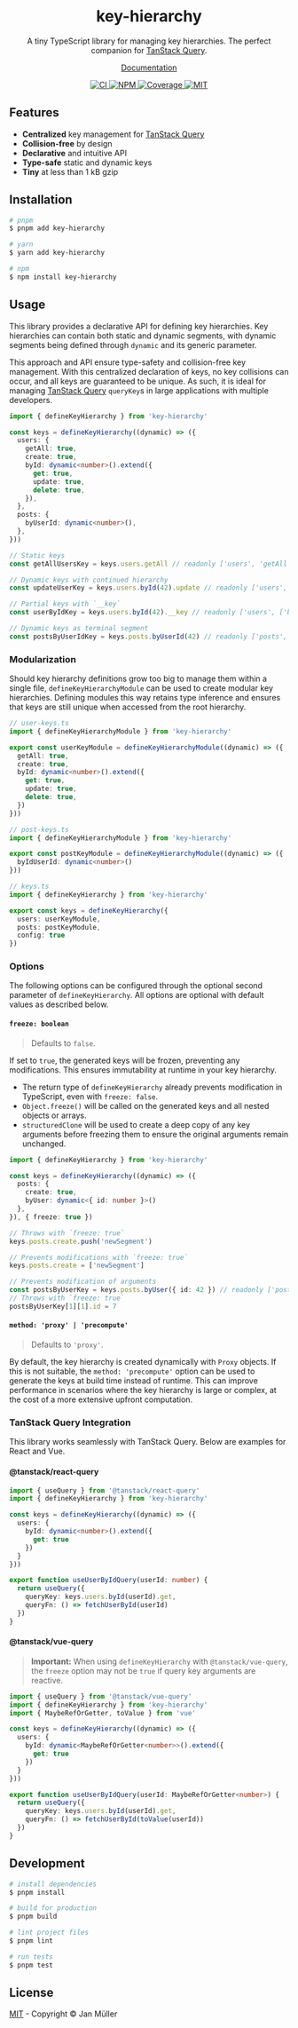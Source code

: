 <h1 align="center">key-hierarchy</h1>

<p align="center">
    A tiny TypeScript library for managing key hierarchies. The perfect companion for <a href="https://tanstack.com/query/latest">TanStack Query</a>.
</p>

<p align="center">
  <a href="https://key-hierarchy.yeger.eu">
    Documentation
  </a>
</p>

<p align="center">
  <a href="https://github.com/DerYeger/yeger/actions/workflows/ci.yml">
    <img alt="CI" src="https://img.shields.io/github/actions/workflow/status/DerYeger/yeger/ci.yml?branch=main&label=ci&logo=github&color=#4DC71F">
  </a>
  <a href="https://www.npmjs.com/package/key-hierarchy">
    <img alt="NPM" src="https://img.shields.io/npm/v/key-hierarchy?logo=npm">
  </a>
  <a href="https://app.codecov.io/gh/DerYeger/yeger/tree/main/packages/key-hierarchy">
    <img alt="Coverage" src="https://codecov.io/gh/DerYeger/yeger/branch/main/graph/badge.svg?token=DjcvNlg4hd&flag=key-hierarchy">
  </a>
  <a href="https://opensource.org/licenses/MIT">
    <img alt="MIT" src="https://img.shields.io/npm/l/key-hierarchy?color=%234DC71F">
  </a>
</p>

## Features

- **Centralized** key management for [TanStack Query](https://tanstack.com/query/latest)
- **Collision-free** by design
- **Declarative** and intuitive API
- **Type-safe** static and dynamic keys
- **Tiny** at less than 1 kB gzip

## Installation

```bash
# pnpm
$ pnpm add key-hierarchy

# yarn
$ yarn add key-hierarchy

# npm
$ npm install key-hierarchy
```

## Usage

This library provides a declarative API for defining key hierarchies.
Key hierarchies can contain both static and dynamic segments, with dynamic segments being defined through `dynamic` and its generic parameter.

This approach and API ensure type-safety and collision-free key management.
With this centralized declaration of keys, no key collisions can occur, and all keys are guaranteed to be unique.
As such, it is ideal for managing [TanStack Query](https://tanstack.com/query/latest) `queryKey`s in large applications with multiple developers.

```ts
import { defineKeyHierarchy } from 'key-hierarchy'

const keys = defineKeyHierarchy((dynamic) => ({
  users: {
    getAll: true,
    create: true,
    byId: dynamic<number>().extend({
      get: true,
      update: true,
      delete: true,
    }),
  },
  posts: {
    byUserId: dynamic<number>(),
  },
}))

// Static keys
const getAllUsersKey = keys.users.getAll // readonly ['users', 'getAll']

// Dynamic keys with continued hierarchy
const updateUserKey = keys.users.byId(42).update // readonly ['users', ['byId', number], 'update']

// Partial keys with `__key`
const userByIdKey = keys.users.byId(42).__key // readonly ['users', ['byId', number]]

// Dynamic keys as terminal segment
const postsByUserIdKey = keys.posts.byUserId(42) // readonly ['posts', ['byUserId', number]]
```

### Modularization

Should key hierarchy definitions grow too big to manage them within a single file, `defineKeyHierarchyModule` can be used to create modular key hierarchies.
Defining modules this way retains type inference and ensures that keys are still unique when accessed from the root hierarchy.

```ts
// user-keys.ts
import { defineKeyHierarchyModule } from 'key-hierarchy'

export const userKeyModule = defineKeyHierarchyModule((dynamic) => ({
  getAll: true,
  create: true,
  byId: dynamic<number>().extend({
    get: true,
    update: true,
    delete: true,
  })
}))

// post-keys.ts
import { defineKeyHierarchyModule } from 'key-hierarchy'

export const postKeyModule = defineKeyHierarchyModule((dynamic) => ({
  byIdUserId: dynamic<number>()
}))

// keys.ts
import { defineKeyHierarchy } from 'key-hierarchy'

export const keys = defineKeyHierarchy({
  users: userKeyModule,
  posts: postKeyModule,
  config: true
})
```

### Options

The following options can be configured through the optional second parameter of `defineKeyHierarchy`.
All options are optional with default values as described below.

#### `freeze: boolean`

> Defaults to `false`.

If set to `true`, the generated keys will be frozen, preventing any modifications. This ensures immutability at runtime in your key hierarchy.

- The return type of `defineKeyHierarchy` already prevents modification in TypeScript, even with `freeze: false`.
- `Object.freeze()` will be called on the generated keys and all nested objects or arrays.
- `structuredClone` will be used to create a deep copy of any key arguments before freezing them to ensure the original arguments remain unchanged.

```ts
import { defineKeyHierarchy } from 'key-hierarchy'

const keys = defineKeyHierarchy((dynamic) => ({
  posts: {
    create: true,
    byUser: dynamic<{ id: number }>()
  },
}), { freeze: true })

// Throws with `freeze: true`
keys.posts.create.push('newSegment') 

// Prevents modifications with `freeze: true`
keys.posts.create = ['newSegment']

// Prevents modification of arguments
const postsByUserKey = keys.posts.byUser({ id: 42 }) // readonly ['posts', ['byUser', DeepReadonly<{ id: number }>]]
// Throws with `freeze: true`
postsByUserKey[1][1].id = 7
```

#### `method: 'proxy' | 'precompute'`

> Defaults to `'proxy'`.

By default, the key hierarchy is created dynamically with `Proxy` objects.
If this is not suitable, the `method: 'precompute'` option can be used to generate the keys at build time instead of runtime.
This can improve performance in scenarios where the key hierarchy is large or complex, at the cost of a more extensive upfront computation.

### TanStack Query Integration

This library works seamlessly with TanStack Query.
Below are examples for React and Vue.

#### @tanstack/react-query

```ts
import { useQuery } from '@tanstack/react-query'
import { defineKeyHierarchy } from 'key-hierarchy'

const keys = defineKeyHierarchy((dynamic) => ({
  users: {
    byId: dynamic<number>().extend({
      get: true
    })
  }
}))

export function useUserByIdQuery(userId: number) {
  return useQuery({
    queryKey: keys.users.byId(userId).get,
    queryFn: () => fetchUserById(userId)
  })
}
```

#### @tanstack/vue-query

> **Important:** When using `defineKeyHierarchy` with `@tanstack/vue-query`, the `freeze` option may not be `true` if query key arguments are reactive.

```ts
import { useQuery } from '@tanstack/vue-query'
import { defineKeyHierarchy } from 'key-hierarchy'
import { MaybeRefOrGetter, toValue } from 'vue'

const keys = defineKeyHierarchy((dynamic) => ({
  users: {
    byId: dynamic<MaybeRefOrGetter<number>>().extend({
      get: true
    })
  }
}))

export function useUserByIdQuery(userId: MaybeRefOrGetter<number>) {
  return useQuery({
    queryKey: keys.users.byId(userId).get,
    queryFn: () => fetchUserById(toValue(userId))
  })
}
```

## Development

```bash
# install dependencies
$ pnpm install

# build for production
$ pnpm build

# lint project files
$ pnpm lint

# run tests
$ pnpm test
```

## License

[MIT](https://github.com/DerYeger/yeger/blob/main/packages/key-hierarchy/LICENSE) - Copyright &copy; Jan Müller
